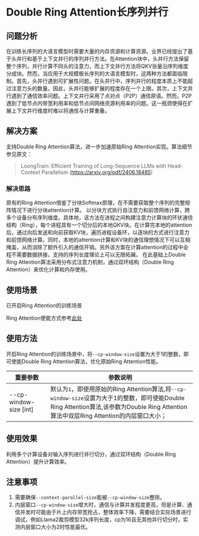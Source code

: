 # Double Ring Attention长序列并行

## 问题分析

在训练长序列的大语言模型时需要大量的内存资源和计算资源。业界已经提出了基于头并行和基于上下文并行的序列并行方法。在Attention块中，头并行方法保留整个序列，并行计算不同头的注意力，而上下文并行方法将QKV张量沿序列维度分成块。然而，当应用于大规模极长序列的大语言模型时，这两种方法都面临限制。首先，头并行遇到可扩展性问题。在头并行中，序列并行的程度本质上不能超过注意力头的数量。因此，头并行能够扩展的程度存在一个上限。其次，上下文并行遇到了通信效率问题。上下文并行采用了点对点（P2P）通信原语。然而，P2P遇到了低节点内带宽利用率和低节点间网络资源利用率的问题。这一瓶颈使得在扩展上下文并行维度时难以将通信与计算重叠。

## 解决方案

支持Double Ring Attention算法，进一步加速原始Ring Attention实现。算法细节参见原文：
> LoongTrain: Efficient Training of Long-Sequence LLMs with Head-Context Parallelism (https://arxiv.org/pdf/2406.18485)

### 解决思路

原有的Ring Attention借鉴了分块Softmax原理，在不需要获取整个序列的完整矩阵情况下进行分块attention计算。 以分块方式执行自注意力和前馈网络计算，跨多个设备分布序列维度。具体地，该方法在进程之间构建注意力计算块的环状通信结构（Ring），每个进程具有一个切分后的本地QKV块。在计算完本地的attention后，通过向后发送和向前获取KV块，遍历进程设备环，以逐块的方式进行注意力和前馈网络计算。同时，本地的attention计算和KV块的通信理想情况下可以互相掩盖，从而消除了额外引入的通信开销。另外该方案在计算attention的过程中全程不需要数据拼接，支持的序列长度理论上可以无限拓展。 在此基础上Double Ring Attention算法采用分布式注意力机制，通过双环结构（Double Ring Attention）来优化计算和内存使用。

## 使用场景

已开启Ring Attention的训练场景

Ring Attention使能方式参考[此处](ring-attention-context-parallel.md)


## 使用方法

开启Ring Attention的训练场景中，将`--cp-window-size`设置为大于1的整数，即可使能Double Ring Attention算法，优化原始Ring Attention性能。

| 重要参数                   | 参数说明                                                                                                                                        |
|------------------------|---------------------------------------------------------------------------------------------------------------------------------------------|
| --cp-window-size [int] | 默认为`1`，即使用原始的Ring Attention算法,将`--cp-window-size`设置为大于1的整数，即可使能Double Ring Attention算法,该参数为Double Ring Attention算法中双层Ring Attention的内层窗口大小； |

## 使用效果

利用多个计算设备对输入序列进行并行切分，通过双环结构（Double Ring Attention）提升计算效率。


## 注意事项

1. 需要确保`--context-parallel-size`能被`--cp-window-size`整除。
2. 内层窗口`--cp-window-size`增大时，通信与计算并发程度更高，但是计算、通信并发时可能由于片上内存带宽抢占，整体效率下降，需要结合实际场景进行调试，例如Llama2裁剪模型32k序列长度，cp为16且无其他并行切分时，实测内层窗口大小为2时性能最优。
